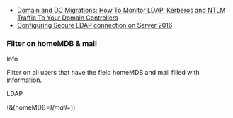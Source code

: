 - [Domain and DC Migrations: How To Monitor LDAP, Kerberos and NTLM Traffic To Your Domain Controllers
](https://blogs.technet.microsoft.com/askpfeplat/2013/12/15/domain-and-dc-migrations-how-to-monitor-ldap-kerberos-and-ntlm-traffic-to-your-domain-controllers/)
- [Configuring Secure LDAP connection on Server 2016](http://pdhewaju.com.np/2017/03/02/configuring-secure-ldap-connection-server-2016/)


### Filter on homeMDB & mail

Info

Filter on all users that have the field homeMDB and mail filled with information.

LDAP

(&(homeMDB=*)(mail=*))
